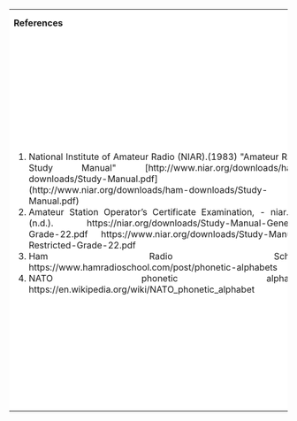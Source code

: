 <table style="text-align:justify;">
<tr style="background-color: white">
<th>References</th>
<th>Contributors list</th>
</tr>
<tr style="background-color: white">
<td>
<ol style="width: 500px">
<li>National Institute of Amateur Radio (NIAR).(1983) "Amateur Radio Study Manual" [http://www.niar.org/downloads/ham-downloads/Study-Manual.pdf](http://www.niar.org/downloads/ham-downloads/Study-Manual.pdf)</li>
<li> Amateur Station Operator’s Certificate Examination, - niar.org. (n.d.). https://niar.org/downloads/Study-Manual-General-Grade-22.pdf https://www.niar.org/downloads/Study-Manual-Restricted-Grade-22.pdf
</li>
<li>Ham Radio School. https://www.hamradioschool.com/post/phonetic-alphabets</li>
<li>NATO phonetic alphabet.  https://en.wikipedia.org/wiki/NATO_phonetic_alphabet</li>
</ol>
</td> 
<td>Developer : Dr. Pruthviraj U | NITK</br></br>
Contributors :
<ul style="list-style-type: none;">
<li>Dhanush Bhat (Intern) </li>
<li>Dhanush S Shetty (Intern) </li>
<li>Thrusha Shetty (Intern)</li>
<li>Mohammed Nihal (Intern)</li>
<li>Rehan Nakwa (Intern)</li>
<li>Nihaal Ahammed (Intern)</li>
<li>Prajwal Kumar | NITK</li>
<li>Shraddha Shetty | NITK</li>
<li>Anusha B Salian | NITK</li>
  </ul></td>
</tr>
</table>
